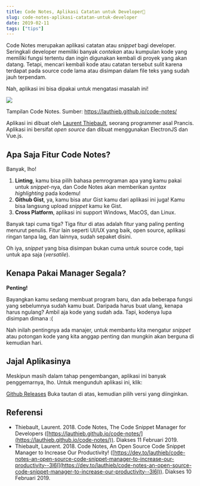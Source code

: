 ```yaml
---
title: Code Notes, Aplikasi Catatan untuk Developer📒
slug: code-notes-aplikasi-catatan-untuk-developer
date: 2019-02-11
tags: ["tips"]
---
```


Code Notes merupakan aplikasi catatan atau _snippet_ bagi developer. Seringkali developer memiliki banyak _contekan_ atau kumpulan kode yang memiliki fungsi tertentu dan ingin digunakan kembali di proyek yang akan datang. Tetapi, mencari kembali kode atau catatan tersebut sulit karena terdapat pada source code lama atau disimpan dalam file teks yang sudah jauh terpendam.

Nah, aplikasi ini bisa dipakai untuk mengatasi masalah ini!

![](/posts/2019-02-11/screen.png)

Tampilan Code Notes. Sumber: https://lauthieb.github.io/code-notes/

Aplikasi ini dibuat oleh [Laurent Thiebault](https://github.com/lauthieb), seorang programmer asal Prancis. Aplikasi ini bersifat _open source_ dan dibuat menggunakan ElectronJS dan Vue.js.

## Apa Saja Fitur Code Notes?

Banyak, lho!

1. **Linting**, kamu bisa pilih bahasa pemrograman apa yang kamu pakai untuk _snippet_\-nya, dan Code Notes akan memberikan _syntax highlighting_ pada kodemu!
2. **Github Gist**, ya, kamu bisa atur Gist kamu dari aplikasi ini juga! Kamu bisa langsung upload _snippet_ kamu ke Gist.
3. **Cross Platform**, aplikasi ini support Windows, MacOS, dan Linux.

Banyak tapi cuma tiga? Tiga fitur di atas adalah fitur yang paling penting menurut penulis. Fitur lain seperti UI/UX yang baik, open source, aplikasi ringan tanpa lag, dan lainnya, sudah sepaket disini.

Oh iya, _snippet_ yang bisa disimpan bukan cuma untuk source code, tapi untuk apa saja (_versatile_).

## Kenapa Pakai Manager Segala?

**Penting!**

Bayangkan kamu sedang membuat program baru, dan ada beberapa fungsi yang sebelumnya sudah kamu buat. Daripada harus buat ulang, kenapa harus ngulang? Ambil aja kode yang sudah ada. Tapi, kodenya lupa disimpan dimana :(

Nah inilah pentingnya ada manajer, untuk membantu kita mengatur _snippet_ atau potongan kode yang kita anggap penting dan mungkin akan berguna di kemudian hari.

## Jajal Aplikasinya

Meskipun masih dalam tahap pengembangan, aplikasi ini banyak penggemarnya, lho. Untuk mengunduh aplikasi ini, klik:

[Github Releases](https://github.com/lauthieb/code-notes/releases)
Buka tautan di atas, kemudian pilih versi yang diinginkan.

## Referensi

- Thiebault, Laurent. 2018. Code Notes, The Code Snippet Manager for Developers ([https://lauthieb.github.io/code-notes/](https://lauthieb.github.io/code-notes/)). Diakses 11 Februari 2019.
- Thiebault, Laurent. 2018. Code Notes, An Open Source Code Snippet Manager to Increase Our Productivity! ([https://dev.to/lauthieb/code-notes-an-open-source-code-snippet-manager-to-increase-our-productivity--3l6l](https://dev.to/lauthieb/code-notes-an-open-source-code-snippet-manager-to-increase-our-productivity--3l6l)). Diakses 10 Februari 2019.

